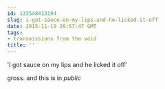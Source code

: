 ```yaml
---
id: 133548413194
slug: i-got-sauce-on-my-lips-and-he-licked-it-off
date: 2015-11-19 20:57:47 GMT
tags:
- transmissions from the void
title: ''
---
```

'I got sauce on my lips and he licked it off' 

gross. and this is in *public*